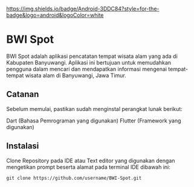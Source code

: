https://img.shields.io/badge/Android-3DDC84?style=for-the-badge&logo=android&logoColor=white


# BWI Spot

BWI Spot adalah aplikasi pencatatan tempat wisata alam yang ada di Kabupaten Banyuwangi. Aplikasi ini bertujuan untuk memudahkan pengguna dalam mencari dan mendapatkan informasi mengenai tempat-tempat wisata alam di Banyuwangi, Jawa Timur.

## Catanan

Sebelum memulai, pastikan sudah menginstal perangkat lunak berikut:

Dart (Bahasa Pemrograman yang digunakan)
Flutter (Framework yang digunakan)

## Instalasi

Clone Repository pada IDE atau Text editor yang digunakan dengan mengetikan prompt beserta alamat pada terminal IDE dibawah ini:
```
git clone https://github.com/username/BWI-Spot.git
```
